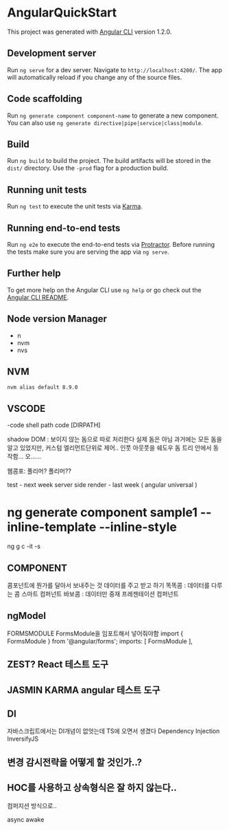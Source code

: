 # AngularQuickStart

This project was generated with [Angular CLI](https://github.com/angular/angular-cli) version 1.2.0.

## Development server

Run `ng serve` for a dev server. Navigate to `http://localhost:4200/`. The app will automatically reload if you change any of the source files.

## Code scaffolding

Run `ng generate component component-name` to generate a new component. You can also use `ng generate directive|pipe|service|class|module`.

## Build

Run `ng build` to build the project. The build artifacts will be stored in the `dist/` directory. Use the `-prod` flag for a production build.

## Running unit tests

Run `ng test` to execute the unit tests via [Karma](https://karma-runner.github.io).

## Running end-to-end tests

Run `ng e2e` to execute the end-to-end tests via [Protractor](http://www.protractortest.org/).
Before running the tests make sure you are serving the app via `ng serve`.

## Further help

To get more help on the Angular CLI use `ng help` or go check out the [Angular CLI README](https://github.com/angular/angular-cli/blob/master/README.md).

## Node version Manager
 - n
 - nvm
 - nvs

## NVM
```
nvm alias default 8.9.0
```

## VSCODE
-code shell path
code [DIRPATH]


shadow DOM : 보이지 않는 돔으로 따로 처리한다 실제 돔은 아님 과거에는 모든 돔을 알고 있었지만, 커스텀 엘리먼트단위로 제어.. 인풋 아웃풋을 쉐도우 돔 트리 안에서 동작함... 오......

웹콤포: 풀리머? 폴리머??

test - next week
server side render - last week ( angular universal )

ng generate component  sample1 --inline-template --inline-style
==
ng g c -it -s

## COMPONENT
콤포넌트에 뭔가를 달아서 보내주는 것 데이터를 주고 받고 하기
똑똑콤 : 데이터를 다루는 콤 스마트 컴퍼넌트
바보콤 : 데이터만 중재 프레젠테이션 컴퍼넌트

## ngModel
FORMSMODULE
FormsModule을 임포트해서 넣어줘야함
import { FormsModule } from '@angular/forms';
  imports: [
    FormsModule
  ],

## ZEST? React 테스트 도구

## JASMIN KARMA angular 테스트 도구

## DI
자바스크립트에서는 DI개념이 없엇는데 TS에 오면서 생겼다
Dependency Injection
InversifyJS


## 변경 감시전략을 어떻게 할 것인가..?


## HOC를 사용하고 상속형식은 잘 하지 않는다..
<A B=B></A>
컴퍼지션 방식으로..

async awake